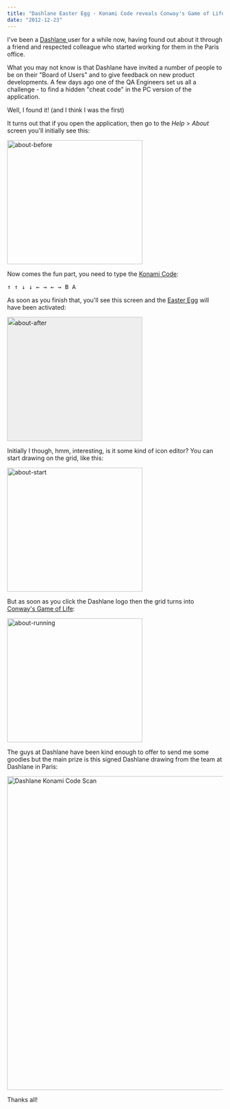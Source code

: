 ```yaml
---
title: "Dashlane Easter Egg - Konami Code reveals Conway's Game of Life"
date: "2012-12-23"
---
```


I've been a <a href="https://www.dashlane.com/en/cs/3b9ade75" target="_blank">Dashlane </a>user for a while now, having found out about it through a friend and respected colleague who started working for them in the Paris office.

What you may not know is that Dashlane have invited a number of people to be on their "Board of Users" and to give feedback on new product developments. A few days ago one of the QA Engineers set us all a challenge - to find a hidden "cheat code" in the PC version of the application.

Well, I found it! (and I think I was the first)

It turns out that if you open the application, then go to the _Help_ > _About_ screen you'll initially see this:

<a href="https://www.tjrobinson.net/?attachment_id=117" rel="attachment wp-att-117"><img class="alignnone size-full wp-image-117" alt="about-before" src="/images/2012/12/about-before.png" width="316" height="289" srcset="/images/2012/12/about-before.png 316w, /images/2012/12/about-before-300x274.png 300w" sizes="(max-width: 316px) 100vw, 316px" /></a>

Now comes the fun part, you need to type the <a href="http://en.wikipedia.org/wiki/Konami_Code" target="_blank">Konami Code</a>:

<kbd>↑ </kbd><kbd>↑ </kbd><kbd>↓ </kbd><kbd>↓ </kbd><kbd>← </kbd><kbd>→ </kbd><kbd>← </kbd><kbd>→ </kbd><kbd>B </kbd><kbd>A</kbd>

As soon as you finish that, you'll see this screen and the <a href="http://en.wikipedia.org/wiki/Easter_egg_(media)" target="_blank">Easter Egg</a> will have been activated:

<a style="font-style: normal; line-height: 24px; text-decoration: underline;" href="https://www.tjrobinson.net/?attachment_id=116" rel="attachment wp-att-116"><img class="alignnone size-full wp-image-116" style="border-color: #bbbbbb; background-color: #eeeeee;" alt="about-after" src="/images/2012/12/about-after.png" width="316" height="289" srcset="/images/2012/12/about-after.png 316w, /images/2012/12/about-after-300x274.png 300w" sizes="(max-width: 316px) 100vw, 316px" /></a>

Initially I though, hmm, interesting, is it some kind of icon editor? You can start drawing on the grid, like this:

<a href="https://www.tjrobinson.net/?attachment_id=119" rel="attachment wp-att-119"><img class="alignnone size-full wp-image-119" alt="about-start" src="/images/2012/12/about-start.png" width="316" height="289" srcset="/images/2012/12/about-start.png 316w, /images/2012/12/about-start-300x274.png 300w" sizes="(max-width: 316px) 100vw, 316px" /></a>

But as soon as you click the Dashlane logo then the grid turns into <a href="http://en.wikipedia.org/wiki/Conway's_Game_of_Life" target="_blank">Conway's Game of Life</a>:

<a href="https://www.tjrobinson.net/?attachment_id=118" rel="attachment wp-att-118"><img class="alignnone size-full wp-image-118" alt="about-running" src="/images/2012/12/about-running.png" width="316" height="289" srcset="/images/2012/12/about-running.png 316w, /images/2012/12/about-running-300x274.png 300w" sizes="(max-width: 316px) 100vw, 316px" /></a>

The guys at Dashlane have been kind enough to offer to send me some goodies but the main prize is this signed Dashlane drawing from the team at Dashlane in Paris:

<a href="https://www.tjrobinson.net/?attachment_id=113" rel="attachment wp-att-113"><img class="alignnone size-full wp-image-113" alt="Dashlane Konami Code Scan" src="/images/2012/10/Dashlane-Konami-Code-Scan-e1356101091303.jpg" width="600" height="731" /></a>

Thanks all!
